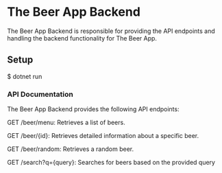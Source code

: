 # The Beer App Backend

The Beer App Backend is responsible for providing the API endpoints and handling the backend functionality for The Beer App.

## Setup
$ dotnet run 

### API Documentation

The Beer App Backend provides the following API endpoints:

GET /beer/menu: Retrieves a list of beers.

GET /beer/{id}: Retrieves detailed information about a specific beer.

GET /beer/random: Retrieves a random beer.

GET /search?q={query}: Searches for beers based on the provided query

